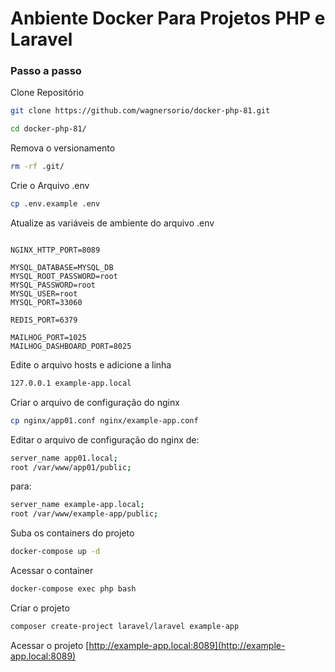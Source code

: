
# Anbiente Docker Para Projetos PHP e Laravel


### Passo a passo
Clone Repositório
```sh
git clone https://github.com/wagnersorio/docker-php-81.git
```

```sh
cd docker-php-81/
```

Remova o versionamento
```sh
rm -rf .git/
```


Crie o Arquivo .env
```sh
cp .env.example .env
```


Atualize as variáveis de ambiente do arquivo .env
```dosini

NGINX_HTTP_PORT=8089

MYSQL_DATABASE=MYSQL_DB
MYSQL_ROOT_PASSWORD=root
MYSQL_PASSWORD=root
MYSQL_USER=root
MYSQL_PORT=33060

REDIS_PORT=6379 

MAILHOG_PORT=1025
MAILHOG_DASHBOARD_PORT=8025

```

Edite o arquivo hosts e adicione a linha
```sh
127.0.0.1 example-app.local
```


Criar o arquivo de configuração do nginx
```sh
cp nginx/app01.conf nginx/example-app.conf
```


Editar o arquivo de configuração do nginx
de:
```sh
server_name app01.local;
root /var/www/app01/public;
```


para:
```sh
server_name example-app.local;
root /var/www/example-app/public;
```


Suba os containers do projeto
```sh
docker-compose up -d
```


Acessar o container
```sh
docker-compose exec php bash
```

Criar  o projeto
```sh
composer create-project laravel/laravel example-app
```

Acessar o projeto
[http://example-app.local:8089](http://example-app.local:8089)